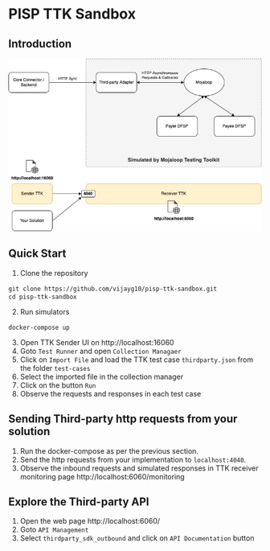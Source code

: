 # PISP TTK Sandbox

## Introduction
![Diagram](/assets/images/diagram-pisp-sandbox-ttk.jpg)

## Quick Start
1. Clone the repository
```
git clone https://github.com/vijayg10/pisp-ttk-sandbox.git
cd pisp-ttk-sandbox
```
2. Run simulators
```
docker-compose up
```
3. Open TTK Sender UI on http://localhost:16060
4. Goto `Test Runner` and open `Collection Managaer`
5. Click on `Import File` and load the TTK test case `thirdparty.json` from the folder `test-cases`
6. Select the imported file in the collection manager
7. Click on the button `Run`
8. Observe the requests and responses in each test case


## Sending Third-party http requests from your solution
1. Run the docker-compose as per the previous section.
2. Send the http requests from your implementation to `localhost:4040`.
3. Observe the inbound requests and simulated responses in TTK receiver monitoring page http://localhost:6060/monitoring

## Explore the Third-party API
1. Open the web page http://localhost:6060/
2. Goto `API Management`
3. Select `thirdparty_sdk_outbound` and click on `API Documentation` button
